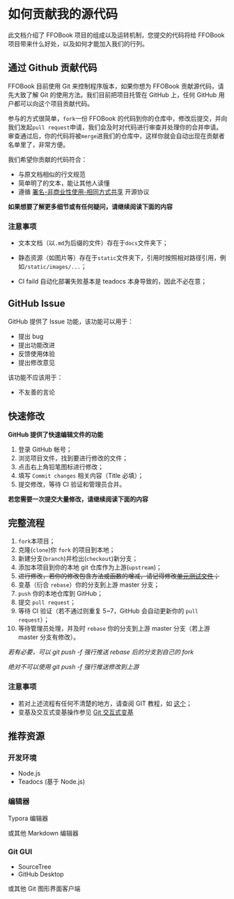 # 如何贡献我的源代码

此文档介绍了 FFOBook 项目的组成以及运转机制，您提交的代码将给 FFOBook 项目带来什么好处，以及如何才能加入我们的行列。

## 通过 Github 贡献代码

FFOBook 目前使用 Git 来控制程序版本，如果你想为 FFOBook 贡献源代码，请先大致了解 Git 的使用方法。我们目前把项目托管在 GitHub 上，任何 GitHub 用户都可以向这个项目贡献代码。

参与的方式很简单，`fork`一份 FFOBook 的代码到你的仓库中，修改后提交，并向我们发起`pull request`申请，我们会及时对代码进行审查并处理你的合并申请。审查通过后，你的代码将被`merge`进我们的仓库中，这样你就会自动出现在贡献者名单里了，非常方便。

我们希望你贡献的代码符合：

- 与原文档相似的行文规范
- 简单明了的文本，能让其他人读懂
- 遵循 [署名-非商业性使用-相同方式共享](https://creativecommons.org/licenses/by-nc-sa/3.0/cn/) 开源协议

**如果想要了解更多细节或有任何疑问，请继续阅读下面的内容**

### 注意事项

- 文本文档（以`.md`为后缀的文件）存在于`docs`文件夹下；
- 静态资源（如图片等）存在于`static`文件夹下，引用时按照相对路径引用，例如`/static/images/...`；

- CI faild 自动化部署失败基本是 teadocs 本身导致的，因此不必在意；

## GitHub Issue

GitHub 提供了 Issue 功能，该功能可以用于：

- 提出 bug
- 提出功能改进
- 反馈使用体验
- 提出修改意见

该功能不应该用于：

- 不友善的言论

## 快速修改

**GitHub 提供了快速编辑文件的功能**

1. 登录 GitHub 帐号；
2. 浏览项目文件，找到要进行修改的文件；
3. 点击右上角铅笔图标进行修改；
4. 填写 `Commit changes` 相关内容（Title 必填）；
5. 提交修改，等待 CI 验证和管理员合并。

**若您需要一次提交大量修改，请继续阅读下面的内容**

## 完整流程

1. `fork`本项目；
2. 克隆(`clone`)你 `fork` 的项目到本地；
3. 新建分支(`branch`)并检出(`checkout`)新分支；
4. 添加本项目到你的本地 git 仓库作为上游(`upstream`)；
5. ~~进行修改，若你的修改包含方法或函数的增减，请记得修改[单元测试文件](https://www.kancloud.cn/xiak/github/tests)；~~
6. 变基（衍合 `rebase`）你的分支到上游 master 分支；
7. `push` 你的本地仓库到 GitHub；
8. 提交 `pull request`；
9. 等待 CI 验证（若不通过则重复 5~7，GitHub 会自动更新你的 `pull request`）；
10. 等待管理员处理，并及时 `rebase` 你的分支到上游 master 分支（若上游 master 分支有修改）。

*若有必要，可以 git push -f 强行推送 rebase 后的分支到自己的 fork*

*绝对不可以使用 git push -f 强行推送修改到上游*

### 注意事项

- 若对上述流程有任何不清楚的地方，请查阅 GIT 教程，如 [这个](http://backlogtool.com/git-guide/cn/)；
- 变基及交互式变基操作参见 [Git 交互式变基](http://pakchoi.me/2015/03/17/git-interactive-rebase/)

## 推荐资源

### 开发环境

- Node.js
- Teadocs (基于 Node.js)

### 编辑器

Typora 编辑器

或其他 Markdown 编辑器

### Git GUI

- SourceTree
- GitHub Desktop

或其他 Git 图形界面客户端

